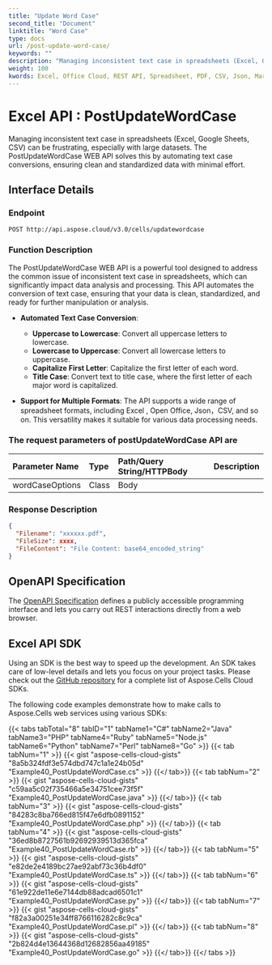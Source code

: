 ```yaml
---
title: "Update Word Case"
second_title: "Document"
linktitle: "Word Case"
type: docs
url: /post-update-word-case/
keywords: ""
description: "Managing inconsistent text case in spreadsheets (Excel, Google Sheets, CSV) can be frustrating, especially with large datasets. The PostUpdateWordCase WEB API solves this by automating text case conversions, ensuring clean and standardized data with minimal effort."
weight: 100
kwords: Excel, Office Cloud, REST API, Spreadsheet, PDF, CSV, Json, Markdown, Match all blank cells in an Excel worksheet
---
```


# **Excel API : PostUpdateWordCase**

Managing inconsistent text case in spreadsheets (Excel, Google Sheets, CSV) can be frustrating, especially with large datasets. The PostUpdateWordCase WEB API solves this by automating text case conversions, ensuring clean and standardized data with minimal effort.

## **Interface Details**

### **Endpoint**

```
POST http://api.aspose.cloud/v3.0/cells/updatewordcase
```

### **Function Description**

The PostUpdateWordCase WEB API is a powerful tool designed to address the common issue of inconsistent text case in spreadsheets, which can significantly impact data analysis and processing. This API automates the conversion of text case, ensuring that your data is clean, standardized, and ready for further manipulation or analysis.

- **Automated Text Case Conversion**:
  - **Uppercase to Lowercase**: Convert all uppercase letters to lowercase.
  - **Lowercase to Uppercase**: Convert all lowercase letters to uppercase.
  - **Capitalize First Letter**: Capitalize the first letter of each word.
  - **Title Case**: Convert text to title case, where the first letter of each major word is capitalized.

- **Support for Multiple Formats**: The API supports a wide range of spreadsheet formats, including Excel , Open Office, Json，CSV, and so on. This versatility makes it suitable for various data processing needs.

### The request parameters of **postUpdateWordCase** API are

| Parameter Name | Type | Path/Query String/HTTPBody | Description |
| :- | :- | :- |:- |
|wordCaseOptions|Class|Body||

### **Response Description**

```json
{
  "Filename": "xxxxxx.pdf",
  "FileSize": xxxx,
  "FileContent": "File Content: base64_encoded_string"
}
```

## OpenAPI Specification

The [OpenAPI Specification](https://reference.aspose.cloud/cells/#/TextProcessingController/PostUpdateWordCase) defines a publicly accessible programming interface and lets you carry out REST interactions directly from a web browser.

## Excel API SDK

Using an SDK is the best way to speed up the development. An SDK takes care of low-level details and lets you focus on your project tasks. Please check out the [GitHub repository](https://github.com/aspose-cells-cloud) for a complete list of Aspose.Cells Cloud SDKs.

The following code examples demonstrate how to make calls to Aspose.Cells web services using various SDKs:

{{< tabs tabTotal="8" tabID="1" tabName1="C#" tabName2="Java" tabName3="PHP" tabName4="Ruby" tabName5="Node.js" tabName6="Python" tabName7="Perl" tabName8="Go" >}}
{{< tab tabNum="1" >}}
 {{< gist "aspose-cells-cloud-gists" "8a5b324fdf3e574dbd747c1a1e24b05d" "Example40_PostUpdateWordCase.cs" >}}
{{</ tab>}}
{{< tab tabNum="2" >}}
 {{< gist "aspose-cells-cloud-gists" "c59aa5c02f735466a5e34751cee73f5f" "Example40_PostUpdateWordCase.java" >}}
{{</ tab>}}
{{< tab tabNum="3" >}}
 {{< gist "aspose-cells-cloud-gists" "84283c8ba766ed815f47e6dfb0891152" "Example40_PostUpdateWordCase.php" >}}
{{</ tab>}}
{{< tab tabNum="4" >}}
 {{< gist "aspose-cells-cloud-gists" "36ed8b8727561b92692939513d365fca" "Example40_PostUpdateWordCase.rb" >}}
{{</ tab>}}
{{< tab tabNum="5" >}}
 {{< gist "aspose-cells-cloud-gists" "e82de2e4189bc27ae92abf73c36b4df0" "Example40_PostUpdateWordCase.ts" >}}
{{</ tab>}}
{{< tab tabNum="6" >}}
 {{< gist "aspose-cells-cloud-gists" "61e922de11e6e7144db88adcad6501c1" "Example40_PostUpdateWordCase.py" >}}
{{</ tab>}}
{{< tab tabNum="7" >}}
 {{< gist "aspose-cells-cloud-gists" "f82a3a00251e34ff8766116282c8c9ca" "Example40_PostUpdateWordCase.pl" >}}
{{</ tab>}}
{{< tab tabNum="8" >}}
 {{< gist "aspose-cells-cloud-gists" "2b824d4e13644368d12682856aa49185" "Example40_PostUpdateWordCase.go" >}}
{{</ tab>}}
{{</ tabs >}}
